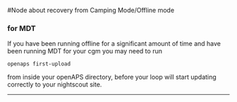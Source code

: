 #Node about recovery from Camping Mode/Offline mode

### for MDT
If you have been running offline for a significant amount of time and have been running MDT for your cgm you may need to run

```
openaps first-upload
```
from inside your openAPS directory, before your loop will start updating correctly to your nightscout site.
_________________________
